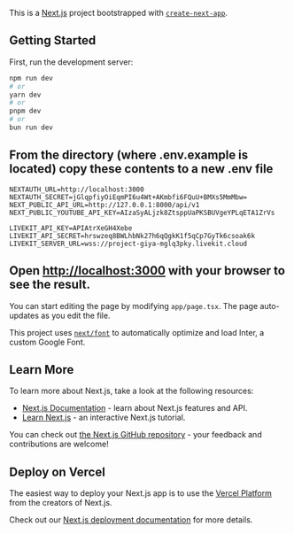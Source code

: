 This is a [Next.js](https://nextjs.org/) project bootstrapped with [`create-next-app`](https://github.com/vercel/next.js/tree/canary/packages/create-next-app).

## Getting Started

First, run the development server:

```bash
npm run dev
# or
yarn dev
# or
pnpm dev
# or
bun run dev
```
## From the directory (where .env.example is located) copy these contents to a new .env file
```
NEXTAUTH_URL=http://localhost:3000
NEXTAUTH_SECRET=jGlqpfiyOiEqmPI6u4Wt+AKmbfi6FQuU+BMXs5MmMbw=
NEXT_PUBLIC_API_URL=http://127.0.0.1:8000/api/v1
NEXT_PUBLIC_YOUTUBE_API_KEY=AIzaSyALjzk8ZtsppUaPKSBUVgeYPLqETA1ZrVs

LIVEKIT_API_KEY=APIAtrXeGH4Xebe
LIVEKIT_API_SECRET=hrswzeq8BWLhbNk27h6qQgkK1f5qCp7GyTk6csoak6k
LIVEKIT_SERVER_URL=wss://project-giya-mglq3pky.livekit.cloud
```
## Open [http://localhost:3000](http://localhost:3000) with your browser to see the result.

You can start editing the page by modifying `app/page.tsx`. The page auto-updates as you edit the file.

This project uses [`next/font`](https://nextjs.org/docs/basic-features/font-optimization) to automatically optimize and load Inter, a custom Google Font.

## Learn More

To learn more about Next.js, take a look at the following resources:

- [Next.js Documentation](https://nextjs.org/docs) - learn about Next.js features and API.
- [Learn Next.js](https://nextjs.org/learn) - an interactive Next.js tutorial.

You can check out [the Next.js GitHub repository](https://github.com/vercel/next.js/) - your feedback and contributions are welcome!

## Deploy on Vercel

The easiest way to deploy your Next.js app is to use the [Vercel Platform](https://vercel.com/new?utm_medium=default-template&filter=next.js&utm_source=create-next-app&utm_campaign=create-next-app-readme) from the creators of Next.js.

Check out our [Next.js deployment documentation](https://nextjs.org/docs/deployment) for more details.
